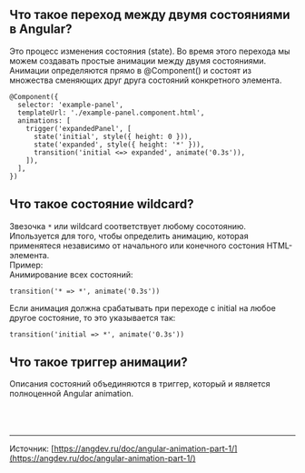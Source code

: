 ## <a name="transition"></a> Что такое переход между двумя состояниями в Angular?

Это процесс изменения состояния (state). Во время этого перехода мы можем создавать простые анимации между двумя состояниями. Анимации определяются прямо в @Component() и состоят из множества сменяющих друг друга состояний конкретного элемента.

```
@Component({
  selector: 'example-panel',
  templateUrl: './example-panel.component.html',
  animations: [
    trigger('expandedPanel', [
      state('initial', style({ height: 0 })),
      state('expanded', style({ height: '*' })),
      transition('initial <=> expanded', animate('0.3s')),
    ]),
  ],
})
```

## <a name="wildcard"></a>Что такое состояние wildcard?

Звезочка `*` или wildcard соответствует любому сосотоянию. Ипользуется для того, чтобы определить анимацию, которая применятеся независимо от начального или конечного состония HTML-элемента. <br/>
Пример:<br/>
Анимирование всех состояний:<br/>

```
transition('* => *', animate('0.3s'))
```

Если анимация должна срабатывать при переходе с initial на любое другое состояние, то это указывается так:

```
transition('initial => *', animate('0.3s'))
```

## <a name="trigger"></a>Что такое триггер анимации?

Описания состояний объединяются в триггер, который и является полноценной Angular animation.
<br/>
<br/>
<br/>
<br/>

<hr/>

Источник: [https://angdev.ru/doc/angular-animation-part-1/](https://angdev.ru/doc/angular-animation-part-1/)
